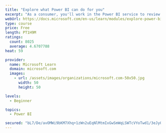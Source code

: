 ```yaml
---
title: "Explore what Power BI can do for you"
excerpt: "As a consumer, you'll work in the Power BI service to review and interact with content that has been shared with you. This module provides the foundational information that you need to work effectively in the Power BI service."
webUrl: https://docs.microsoft.com/en-us/learn/modules/explore-power-bi-service/
type: course
price: Free
length: PT1H9M
ratings:
  count: 8025
  average: 4.6707788
heat: 59

provider:
  name: Microsoft Learn
  domain: microsoft.com
  images:
    - url: /assets/images/organizations/microsoft.com-50x50.jpg
      width: 50
      height: 50

levels:
  - Beginner

topics:
  - Power BI

secured: "bL7/De/avOMWi9bKM7Xhq+1zWn2uEqNlMtmIxGwSmWqLSWTcVYoTwd1/3eJyOXlrg4SIiHvP5I8g6y+xdCW/+LBO/y+9iE/mGrpKi1MRv3M9sU2UWa4gQCb88xpfLcDlQ0i+fV/C+6FZ1cdeIQvuzNSgIrFzU/8N+68aOkYEi9sml7zwWTZXpTpeiOe2LER0rXPAcT5aMeYRTpgoNo55uy54O15MoMBsY8P9Pi67JHRDHncJyKB9R3O1/oyCeOUUOEDIq4epfrnS8YF/PZnx6xRB74f8OkqAoOSlaXe+e91gEHEEm8AS1XDxQyKsrdR1Yjb8Ujf/+QPSiD09FbdNPptXCspnO7nzpqOKT+cG8MXMPt/PSQsrZQA19lqIXY++71uNht+f2vHsXLTC/tDYwm2UKvdMMSbof6xfJ44y07Q=;7ipPWgPwoxo3fxXiT+IdiQ=="
---
```


